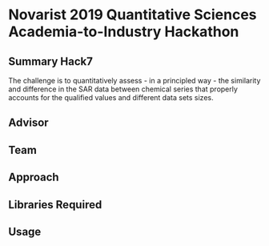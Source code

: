 # Novarist 2019 Quantitative Sciences Academia-to-Industry Hackathon

## Summary Hack7

 The challenge is to quantitatively assess - in a principled way - the similarity and
difference in the SAR data between chemical series that properly accounts for the
qualified values and different data sets sizes.

## Advisor

## Team

## Approach

## Libraries Required

## Usage
